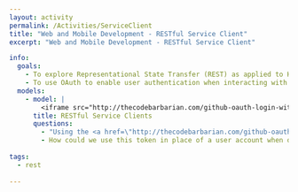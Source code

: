 ```yaml
---
layout: activity
permalink: /Activities/ServiceClient
title: "Web and Mobile Development - RESTful Service Client"
excerpt: "Web and Mobile Development - RESTful Service Client"

info:
  goals: 
    - To explore Representational State Transfer (REST) as applied to HTTP web calls
    - To use OAuth to enable user authentication when interacting with a RESTful web service
  models:
    - model: |
        <iframe src="http://thecodebarbarian.com/github-oauth-login-with-node-js.html" width="100%" height="1068" scrolling="yes"></iframe>
      title: RESTful Service Clients
      questions:
        - "Using the <a href=\"http://thecodebarbarian.com/github-oauth-login-with-node-js.html\">tutorial above</a>, write a program to support OAuth login to GitHub, writing a web service using express to capture the callback with the user's token."
        - How could we use this token in place of a user account when developing our own web services?  How could we associate a user with a token, while ensuring that subsequent tokens for the same user are also associated with that same user?  In other words, how can we ensure that not just any valid GitHub user can masquerade as a user on our eventual service?
        
tags:
  - rest
  
---
```


